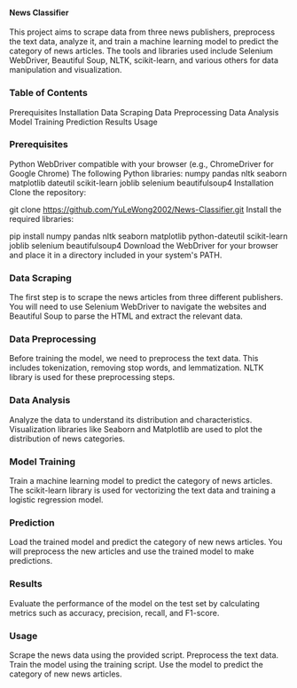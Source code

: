 #### **News Classifier**
This project aims to scrape data from three news publishers, preprocess the text data, analyze it, and train a machine learning model to predict the category of news articles. The tools and libraries used include Selenium WebDriver, Beautiful Soup, NLTK, scikit-learn, and various others for data manipulation and visualization.

### **Table of Contents**
Prerequisites
Installation
Data Scraping
Data Preprocessing
Data Analysis
Model Training
Prediction
Results
Usage

### **Prerequisites**
Python
WebDriver compatible with your browser (e.g., ChromeDriver for Google Chrome)
The following Python libraries:
numpy
pandas
nltk
seaborn
matplotlib
dateutil
scikit-learn
joblib
selenium
beautifulsoup4
Installation
Clone the repository:

git clone https://github.com/YuLeWong2002/News-Classifier.git
Install the required libraries:

pip install numpy pandas nltk seaborn matplotlib python-dateutil scikit-learn joblib selenium beautifulsoup4
Download the WebDriver for your browser and place it in a directory included in your system's PATH.

### **Data Scraping**
The first step is to scrape the news articles from three different publishers. You will need to use Selenium WebDriver to navigate the websites and Beautiful Soup to parse the HTML and extract the relevant data.

### **Data Preprocessing**
Before training the model, we need to preprocess the text data. This includes tokenization, removing stop words, and lemmatization. NLTK library is used for these preprocessing steps.

### **Data Analysis**
Analyze the data to understand its distribution and characteristics. Visualization libraries like Seaborn and Matplotlib are used to plot the distribution of news categories.

### **Model Training**
Train a machine learning model to predict the category of news articles. The scikit-learn library is used for vectorizing the text data and training a logistic regression model.

### **Prediction**
Load the trained model and predict the category of new news articles. You will preprocess the new articles and use the trained model to make predictions.

### **Results**
Evaluate the performance of the model on the test set by calculating metrics such as accuracy, precision, recall, and F1-score.

### **Usage**
Scrape the news data using the provided script.
Preprocess the text data.
Train the model using the training script.
Use the model to predict the category of new news articles.
